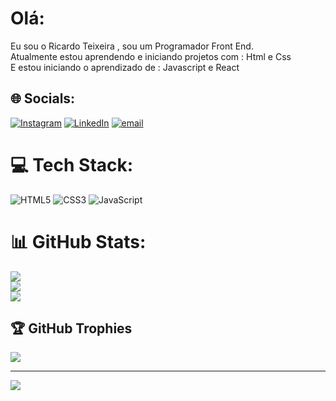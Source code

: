 # Olá:
Eu sou o Ricardo Teixeira , sou um Programador Front End. <br>Atualmente estou aprendendo e iniciando projetos com : Html e Css <br>E estou iniciando o aprendizado de : Javascript e React<br>


## 🌐 Socials:
[![Instagram](https://img.shields.io/badge/Instagram-%23E4405F.svg?logo=Instagram&logoColor=white)](https://instagram.com/@ricardoteixeira.ramiro) [![LinkedIn](https://img.shields.io/badge/LinkedIn-%230077B5.svg?logo=linkedin&logoColor=white)](https://www.linkedin.com/in/ricardo-teixeira-ramiro-b25849346/) [![email](https://img.shields.io/badge/Email-D14836?logo=gmail&logoColor=white)](mailto:ricardoteixeiraramiro@gmail.com) 

# 💻 Tech Stack:
![HTML5](https://img.shields.io/badge/html5-%23E34F26.svg?style=plastic&logo=html5&logoColor=white) ![CSS3](https://img.shields.io/badge/css3-%231572B6.svg?style=plastic&logo=css3&logoColor=white) ![JavaScript](https://img.shields.io/badge/javascript-%23323330.svg?style=plastic&logo=javascript&logoColor=%23F7DF1E)
# 📊 GitHub Stats:
![](https://github-readme-stats.vercel.app/api?username=ricardotramiro&theme=default&hide_border=false&include_all_commits=false&count_private=false)<br/>
![](https://nirzak-streak-stats.vercel.app/?user=ricardotramiro&theme=default&hide_border=false)<br/>
![](https://github-readme-stats.vercel.app/api/top-langs/?username=ricardotramiro&theme=default&hide_border=false&include_all_commits=false&count_private=false&layout=compact)

## 🏆 GitHub Trophies
![](https://github-profile-trophy.vercel.app/?username=ricardotramiro&theme=radical&no-frame=false&no-bg=true&margin-w=4)

---
[![](https://visitcount.itsvg.in/api?id=ricardotramiro&icon=0&color=0)](https://visitcount.itsvg.in)

<!-- Proudly created with GPRM ( https://gprm.itsvg.in ) -->

